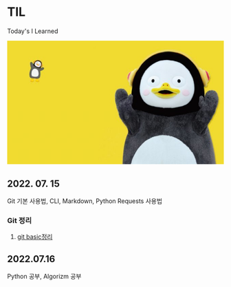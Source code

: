 # TIL
Today's I Learned

![펭하](/Git%20basic/img/ps.jpg)

## 2022. 07. 15
  Git 기본 사용법, CLI, Markdown, Python Requests 사용법

### Git 정리

1. [git basic정리](./Git%20basic/Git%20%EC%82%AC%EC%9A%A9%EC%A0%88%EC%B0%A8.md)
   
## 2022.07.16
  Python 공부, Algorizm 공부

